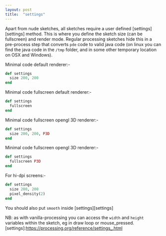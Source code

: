 ```yaml
---
layout: post
title:  "settings"
---
```

Apart from nude sketches, all sketches require a user defined [settings][settings] method. This is where you define the sketch size (can be fullscreen) and render mode. Regular processing sketches hide this in a pre-process step that converts `pde` code to valid java code (on linux you can find the java code in the `/tmp` folder, and in some other temporary location on OSX and Windows).

Minimal code default renderer:-
```ruby
def settings
  size 200, 200
end
```

Minimal code fullscreen default renderer:-
```ruby
def settings
  fullscreen
end
```

Minimal code fullscreen opengl 3D renderer:-
```ruby
def settings
  size 200, 200, P3D
end
```

Minimal code fullscreen opengl 3D renderer:-
```ruby
def settings
  fullscreen P3D
end
```

For hi-dpi screens:-

```ruby
def settings
  size 200, 200
  pixel_density(2)
end
```

You should also put `smooth` inside [settings][settings]

NB: as with vanilla-processing you can access the `width` and `height` variables within the sketch, eg in draw loop or mouse_pressed.
[settings]:https://processing.org/reference/settings_.html
